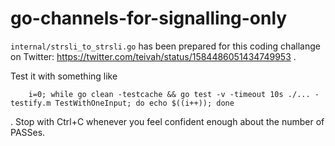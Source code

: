 # go-channels-for-signalling-only

`internal/strsli_to_strsli.go` has been prepared for this coding challange on Twitter: https://twitter.com/teivah/status/1584486051434749953 .

Test it with something like

```
    i=0; while go clean -testcache && go test -v -timeout 10s ./... -testify.m TestWithOneInput; do echo $((i++)); done
```

. Stop with Ctrl+C whenever you feel confident enough about the number of PASSes.
